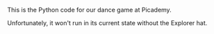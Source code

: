 This is the Python code for our dance game at Picademy.

Unfortunately, it won't run in its current state without the Explorer hat.
